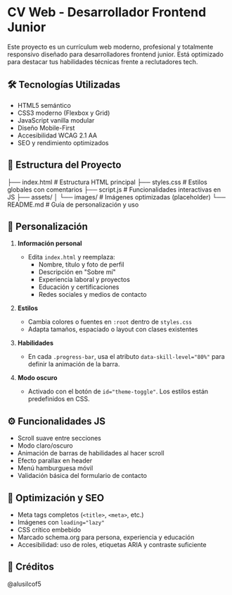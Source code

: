 # CV Web - Desarrollador Frontend Junior

Este proyecto es un currículum web moderno, profesional y totalmente responsivo diseñado para desarrolladores frontend junior. Está optimizado para destacar tus habilidades técnicas frente a reclutadores tech.

## 🛠 Tecnologías Utilizadas
- HTML5 semántico
- CSS3 moderno (Flexbox y Grid)
- JavaScript vanilla modular
- Diseño Mobile-First
- Accesibilidad WCAG 2.1 AA
- SEO y rendimiento optimizados

## 🧾 Estructura del Proyecto

├── index.html           # Estructura HTML principal
├── styles.css           # Estilos globales con comentarios
├── script.js            # Funcionalidades interactivas en JS
├── assets/
│   └── images/          # Imágenes optimizadas (placeholder)
└── README.md            # Guía de personalización y uso


## 🎨 Personalización
1. **Información personal**
   - Edita `index.html` y reemplaza:
     - Nombre, título y foto de perfil
     - Descripción en "Sobre mí"
     - Experiencia laboral y proyectos
     - Educación y certificaciones
     - Redes sociales y medios de contacto

2. **Estilos**
   - Cambia colores o fuentes en `:root` dentro de `styles.css`
   - Adapta tamaños, espaciado o layout con clases existentes

3. **Habilidades**
   - En cada `.progress-bar`, usa el atributo `data-skill-level="80%"` para definir la animación de la barra.

4. **Modo oscuro**
   - Activado con el botón de `id="theme-toggle"`. Los estilos están predefinidos en CSS.

## ⚙️ Funcionalidades JS
- Scroll suave entre secciones
- Modo claro/oscuro
- Animación de barras de habilidades al hacer scroll
- Efecto parallax en header
- Menú hamburguesa móvil
- Validación básica del formulario de contacto

## 🚀 Optimización y SEO
- Meta tags completos (`<title>`, `<meta>`, etc.)
- Imágenes con `loading="lazy"`
- CSS crítico embebido
- Marcado schema.org para persona, experiencia y educación
- Accesibilidad: uso de roles, etiquetas ARIA y contraste suficiente


## 📌 Créditos
@alusilcof5
